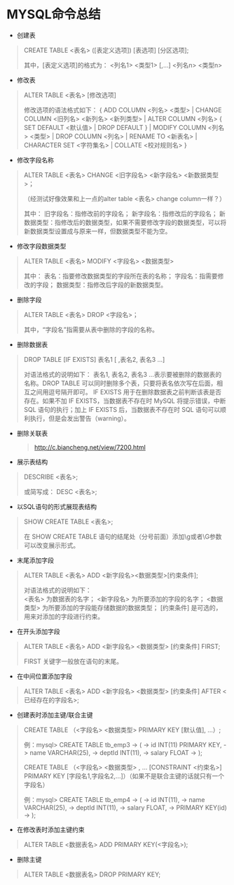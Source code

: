 # MYSQL命令总结

- 创建表

> CREATE TABLE <表名> ([表定义选项]) [表选项] [分区选项];
>
> 其中，[表定义选项]的格式为：
> <列名1> <类型1> [,…] <列名n> <类型n>

- 修改表

> ALTER TABLE <表名> [修改选项]
>
> 修改选项的语法格式如下：
> { ADD COLUMN <列名> <类型>
> | CHANGE COLUMN <旧列名> <新列名> <新列类型>
> | ALTER COLUMN <列名> { SET DEFAULT <默认值> | DROP DEFAULT }
> | MODIFY COLUMN <列名> <类型>
> | DROP COLUMN <列名>
> | RENAME TO <新表名>
> | CHARACTER SET <字符集名>
> | COLLATE <校对规则名> }

- 修改字段名称

> ALTER TABLE <表名> CHANGE <旧字段名> <新字段名> <新数据类型>；
>
> （经测试好像效果和上一点的alter table <表名> change column一样？）
>
> 其中：
> 旧字段名：指修改前的字段名；
> 新字段名：指修改后的字段名；
> 新数据类型：指修改后的数据类型，如果不需要修改字段的数据类型，可以将新数据类型设置成与原来一样，但数据类型不能为空。

- 修改字段数据类型

> ALTER TABLE <表名> MODIFY <字段名> <数据类型>
>
> 其中：
> 表名：指要修改数据类型的字段所在表的名称；
> 字段名：指需要修改的字段；
> 数据类型：指修改后字段的新数据类型。

- 删除字段

> ALTER TABLE <表名> DROP <字段名>；
>
> 其中，“字段名”指需要从表中删除的字段的名称。

- 删除数据表

> DROP TABLE [IF EXISTS] 表名1 [ ,表名2, 表名3 ...]
>
> 对语法格式的说明如下：
> 表名1, 表名2, 表名3 ...表示要被删除的数据表的名称。DROP TABLE 可以同时删除多个表，只要将表名依次写在后面，相互之间用逗号隔开即可。
> IF EXISTS 用于在删除数据表之前判断该表是否存在。如果不加 IF EXISTS，当数据表不存在时 MySQL 将提示错误，中断 SQL 语句的执行；加上 IF EXISTS 后，当数据表不存在时 SQL 语句可以顺利执行，但是会发出警告（warning）。

- 删除关联表

  > http://c.biancheng.net/view/7200.html

- 展示表结构

> DESCRIBE <表名>;
>
> 或简写成：
> DESC <表名>;

- 以SQL语句的形式展现表结构

> SHOW CREATE TABLE <表名>;
>
> 在 SHOW CREATE TABLE 语句的结尾处（分号前面）添加\g或者\G参数可以改变展示形式。

- 末尾添加字段

> ALTER TABLE <表名> ADD <新字段名><数据类型>[约束条件];
>
> 对语法格式的说明如下：                                       
> <表名> 为数据表的名字；
> <新字段名> 为所要添加的字段的名字；
> <数据类型> 为所要添加的字段能存储数据的数据类型；
> [约束条件] 是可选的，用来对添加的字段进行约束。

- 在开头添加字段

> ALTER TABLE <表名> ADD <新字段名> <数据类型> [约束条件] FIRST;
>
> FIRST 关键字一般放在语句的末尾。

- 在中间位置添加字段

> ALTER TABLE <表名> ADD <新字段名> <数据类型> [约束条件] AFTER <已经存在的字段名>;

- 创建表时添加主键/联合主键

> CREATE TABLE （<字段名> <数据类型> PRIMARY KEY [默认值], ...）;
>
> 例：mysql> CREATE TABLE tb_emp3
>     -> (
>     -> id INT(11) PRIMARY KEY,
>     -> name VARCHAR(25),
>     -> deptId INT(11),
>     -> salary FLOAT
>     -> );
>
> CREATE TABLE （<字段名> <数据类型> , ... [CONSTRAINT <约束名>] PRIMARY KEY [字段名1,字段名2,...]）（如果不是联合主键的话就只有一个字段名）
>
> 例：mysql> CREATE TABLE tb_emp4
>     -> (
>     -> id INT(11),
>     -> name VARCHAR(25),
>     -> deptId INT(11),
>     -> salary FLOAT,
>     -> PRIMARY KEY(id)
>     -> );

- 在修改表时添加主键约束

> ALTER TABLE <数据表名> ADD PRIMARY KEY(<字段名>);

- 删除主键

> ALTER TABLE <数据表名> DROP PRIMARY KEY;